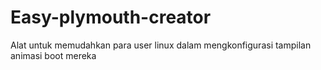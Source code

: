 # Easy-plymouth-creator
Alat untuk memudahkan para user linux dalam mengkonfigurasi tampilan animasi boot mereka
